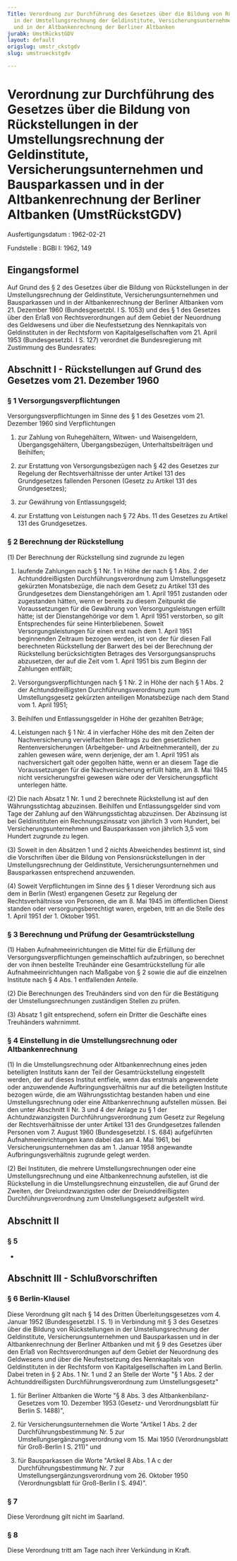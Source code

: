 ```yaml
---
Title: Verordnung zur Durchführung des Gesetzes über die Bildung von Rückstellungen
  in der Umstellungsrechnung der Geldinstitute, Versicherungsunternehmen und Bausparkassen
  und in der Altbankenrechnung der Berliner Altbanken
jurabk: UmstRückstGDV
layout: default
origslug: umstr_ckstgdv
slug: umstrueckstgdv

---
```


# Verordnung zur Durchführung des Gesetzes über die Bildung von Rückstellungen in der Umstellungsrechnung der Geldinstitute, Versicherungsunternehmen und Bausparkassen und in der Altbankenrechnung der Berliner Altbanken (UmstRückstGDV)

Ausfertigungsdatum
:   1962-02-21

Fundstelle
:   BGBl I: 1962, 149

## Eingangsformel

Auf Grund des § 2 des Gesetzes über die Bildung von Rückstellungen in
der Umstellungsrechnung der Geldinstitute, Versicherungsunternehmen
und Bausparkassen und in der Altbankenrechnung der Berliner Altbanken
vom 21. Dezember 1960 (Bundesgesetzbl. I S. 1053) und des § 1 des
Gesetzes über den Erlaß von Rechtsverordnungen auf dem Gebiet der
Neuordnung des Geldwesens und über die Neufestsetzung des Nennkapitals
von Geldinstituten in der Rechtsform von Kapitalgesellschaften vom 21.
April 1953 (Bundesgesetzbl. I S. 127) verordnet die Bundesregierung
mit Zustimmung des Bundesrates:

## Abschnitt I - Rückstellungen auf Grund des Gesetzes vom 21. Dezember 1960

### § 1 Versorgungsverpflichtungen

Versorgungsverpflichtungen im Sinne des § 1 des Gesetzes vom 21.
Dezember 1960 sind Verpflichtungen

1.  zur Zahlung von Ruhegehältern, Witwen- und Waisengeldern,
    Übergangsgehältern, Übergangsbezügen, Unterhaltsbeiträgen und
    Beihilfen;


2.  zur Erstattung von Versorgungsbezügen nach § 42 des Gesetzes zur
    Regelung der Rechtsverhältnisse der unter Artikel 131 des
    Grundgesetzes fallenden Personen (Gesetz zu Artikel 131 des
    Grundgesetzes);


3.  zur Gewährung von Entlassungsgeld;


4.  zur Erstattung von Leistungen nach § 72 Abs. 11 des Gesetzes zu
    Artikel 131 des Grundgesetzes.

### § 2 Berechnung der Rückstellung

(1) Der Berechnung der Rückstellung sind zugrunde zu legen

1.  laufende Zahlungen nach § 1 Nr. 1 in Höhe der nach § 1 Abs. 2 der
    Achtunddreißigsten Durchführungsverordnung zum Umstellungsgesetz
    gekürzten Monatsbezüge, die nach dem Gesetz zu Artikel 131 des
    Grundgesetzes dem Dienstangehörigen am 1. April 1951 zustanden oder
    zugestanden hätten, wenn er bereits zu diesem Zeitpunkt die
    Voraussetzungen für die Gewährung von Versorgungsleistungen erfüllt
    hätte; ist der Dienstangehörige vor dem 1. April 1951 verstorben, so
    gilt Entsprechendes für seine Hinterbliebenen. Soweit
    Versorgungsleistungen für einen erst nach dem 1. April 1951
    beginnenden Zeitraum bezogen werden, ist von der für diesen Fall
    berechneten Rückstellung der Barwert des bei der Berechnung der
    Rückstellung berücksichtigten Betrages des Versorgungsanspruchs
    abzusetzen, der auf die Zeit vom 1. April 1951 bis zum Beginn der
    Zahlungen entfällt;


2.  Versorgungsverpflichtungen nach § 1 Nr. 2 in Höhe der nach § 1 Abs. 2
    der Achtunddreißigsten Durchführungsverordnung zum Umstellungsgesetz
    gekürzten anteiligen Monatsbezüge nach dem Stand vom 1. April 1951;


3.  Beihilfen und Entlassungsgelder in Höhe der gezahlten Beträge;


4.  Leistungen nach § 1 Nr. 4 in vierfacher Höhe des mit den Zeiten der
    Nachversicherung vervielfachten Beitrags zu den gesetzlichen
    Rentenversicherungen (Arbeitgeber- und Arbeitnehmeranteil), der zu
    zahlen gewesen wäre, wenn derjenige, der am 1. April 1951 als
    nachversichert galt oder gegolten hätte, wenn er an diesem Tage die
    Voraussetzungen für die Nachversicherung erfüllt hätte, am 8. Mai 1945
    nicht versicherungsfrei gewesen wäre oder der Versicherungspflicht
    unterlegen hätte.




(2) Die nach Absatz 1 Nr. 1 und 2 berechnete Rückstellung ist auf den
Währungsstichtag abzuzinsen. Beihilfen und Entlassungsgelder sind vom
Tage der Zahlung auf den Währungsstichtag abzuzinsen. Der Abzinsung
ist bei Geldinstituten ein Rechnungszinssatz von jährlich 3 vom
Hundert, bei Versicherungsunternehmen und Bausparkassen von jährlich
3,5 vom Hundert zugrunde zu legen.

(3) Soweit in den Absätzen 1 und 2 nichts Abweichendes bestimmt ist,
sind die Vorschriften über die Bildung von Pensionsrückstellungen in
der Umstellungsrechnung der Geldinstitute, Versicherungsunternehmen
und Bausparkassen entsprechend anzuwenden.

(4) Soweit Verpflichtungen im Sinne des § 1 dieser Verordnung sich aus
dem in Berlin (West) ergangenen Gesetz zur Regelung der
Rechtsverhältnisse von Personen, die am 8. Mai 1945 im öffentlichen
Dienst standen oder versorgungsberechtigt waren, ergeben, tritt an die
Stelle des 1. April 1951 der 1. Oktober 1951.

### § 3 Berechnung und Prüfung der Gesamtrückstellung

(1) Haben Aufnahmeeinrichtungen die Mittel für die Erfüllung der
Versorgungsverpflichtungen gemeinschaftlich aufzubringen, so berechnet
der von ihnen bestellte Treuhänder eine Gesamtrückstellung für alle
Aufnahmeeinrichtungen nach Maßgabe von § 2 sowie die auf die einzelnen
Institute nach § 4 Abs. 1 entfallenden Anteile.

(2) Die Berechnungen des Treuhänders sind von den für die Bestätigung
der Umstellungsrechnungen zuständigen Stellen zu prüfen.

(3) Absatz 1 gilt entsprechend, sofern ein Dritter die Geschäfte eines
Treuhänders wahrnimmt.

### § 4 Einstellung in die Umstellungsrechnung oder Altbankenrechnung

(1) In die Umstellungsrechnung oder Altbankenrechnung eines jeden
beteiligten Instituts kann der Teil der Gesamtrückstellung eingestellt
werden, der auf dieses Institut entfiele, wenn das erstmals
angewendete oder anzuwendende Aufbringungsverhältnis nur auf die
beteiligten Institute bezogen würde, die am Währungsstichtag bestanden
haben und eine Umstellungsrechnung oder eine Altbankenrechnung
aufstellen müssen. Bei den unter Abschnitt II Nr. 3 und 4 der Anlage
zu § 1 der Achtundzwanzigsten Durchführungsverordnung zum Gesetz zur
Regelung der Rechtsverhältnisse der unter Artikel 131 des
Grundgesetzes fallenden Personen vom 7. August 1960 (Bundesgesetzbl. I
S. 684) aufgeführten Aufnahmeeinrichtungen kann dabei das am 4. Mai
1961, bei Versicherungsunternehmen das am 1. Januar 1958 angewandte
Aufbringungsverhältnis zugrunde gelegt werden.

(2) Bei Instituten, die mehrere Umstellungsrechnungen oder eine
Umstellungsrechnung und eine Altbankenrechnung aufstellen, ist die
Rückstellung in die Umstellungsrechnung einzustellen, die auf Grund
der Zweiten, der Dreiundzwanzigsten oder der Dreiunddreißigsten
Durchführungsverordnung zum Umstellungsgesetz aufgestellt wird.

## Abschnitt II

### § 5

-

## Abschnitt III - Schlußvorschriften

### § 6 Berlin-Klausel

Diese Verordnung gilt nach § 14 des Dritten Überleitungsgesetzes vom
4\. Januar 1952 (Bundesgesetzbl. I S. 1) in Verbindung mit § 3 des
Gesetzes über die Bildung von Rückstellungen in der
Umstellungsrechnung der Geldinstitute, Versicherungsunternehmen und
Bausparkassen und in der Altbankenrechnung der Berliner Altbanken und
mit § 9 des Gesetzes über den Erlaß von Rechtsverordnungen auf dem
Gebiet der Neuordnung des Geldwesens und über die Neufestsetzung des
Nennkapitals von Geldinstituten in der Rechtsform von
Kapitalgesellschaften im Land Berlin. Dabei treten in § 2 Abs. 1 Nr. 1
und 2 an Stelle der Worte "§ 1 Abs. 2 der Achtunddreißigsten
Durchführungsverordnung zum Umstellungsgesetz"

1.  für Berliner Altbanken die Worte "§ 8 Abs. 3 des Altbankenbilanz-
    Gesetzes vom 10. Dezember 1953 (Gesetz- und Verordnungsblatt für
    Berlin S. 1488)",


2.  für Versicherungsunternehmen die Worte "Artikel 1 Abs. 2 der
    Durchführungsbestimmung Nr. 5 zur Umstellungsergänzungsverordnung vom
    15\. Mai 1950 (Verordnungsblatt für Groß-Berlin I S. 211)" und


3.  für Bausparkassen die Worte "Artikel 8 Abs. 1 A c der
    Durchführungsbestimmung Nr. 7 zur Umstellungsergänzungsverordnung vom
    26\. Oktober 1950 (Verordnungsblatt für Groß-Berlin I S. 494)".

### § 7

Diese Verordnung gilt nicht im Saarland.

### § 8

Diese Verordnung tritt am Tage nach ihrer Verkündung in Kraft.

